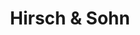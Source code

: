 ---
title: "Hirsch & Sohn"
url: /rheinstetten/hirsch-und-sohn-leichtsandstrasse/
shop: Baustoffe
---